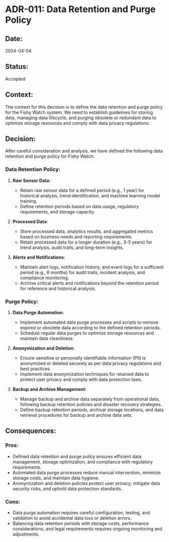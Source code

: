 # ADR-011: Data Retention and Purge Policy

## Date:
2024-04-04

## Status:
Accepted

## Context:
The context for this decision is to define the data retention and purge policy for the Fishy Watch system. We need to establish guidelines for storing data, managing data lifecycle, and purging obsolete or redundant data to optimize storage resources and comply with data privacy regulations.

## Decision:
After careful consideration and analysis, we have defined the following data retention and purge policy for Fishy Watch:

### Data Retention Policy:
1. **Raw Sensor Data**:
   - Retain raw sensor data for a defined period (e.g., 1 year) for historical analysis, trend identification, and machine learning model training.
   - Define retention periods based on data usage, regulatory requirements, and storage capacity.

2. **Processed Data**:
   - Store processed data, analytics results, and aggregated metrics based on business needs and reporting requirements.
   - Retain processed data for a longer duration (e.g., 3-5 years) for trend analysis, audit trails, and long-term insights.

3. **Alerts and Notifications**:
   - Maintain alert logs, notification history, and event logs for a sufficient period (e.g., 6 months) for audit trails, incident analysis, and compliance monitoring.
   - Archive critical alerts and notifications beyond the retention period for reference and historical analysis.

### Purge Policy:
1. **Data Purge Automation**:
   - Implement automated data purge processes and scripts to remove expired or obsolete data according to the defined retention periods.
   - Schedule regular data purges to optimize storage resources and maintain data cleanliness.

2. **Anonymization and Deletion**:
   - Ensure sensitive or personally identifiable information (PII) is anonymized or deleted securely as per data privacy regulations and best practices.
   - Implement data anonymization techniques for retained data to protect user privacy and comply with data protection laws.

3. **Backup and Archive Management**:
   - Manage backup and archive data separately from operational data, following backup retention policies and disaster recovery strategies.
   - Define backup retention periods, archival storage locations, and data retrieval procedures for backup and archive data sets.

## Consequences:
### Pros:
- Defined data retention and purge policy ensures efficient data management, storage optimization, and compliance with regulatory requirements.
- Automated data purge processes reduce manual intervention, minimize storage costs, and maintain data hygiene.
- Anonymization and deletion policies protect user privacy, mitigate data security risks, and uphold data protection standards.

### Cons:
- Data purge automation requires careful configuration, testing, and validation to avoid accidental data loss or deletion errors.
- Balancing data retention periods with storage costs, performance considerations, and legal requirements requires ongoing monitoring and adjustments.
